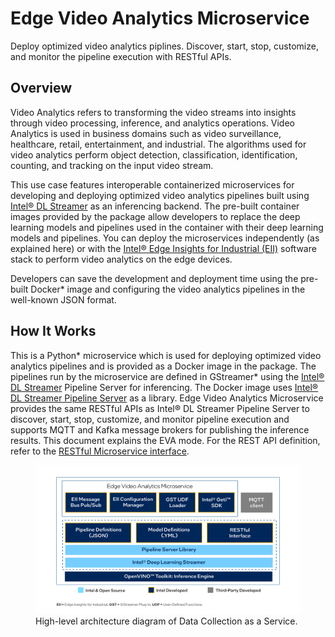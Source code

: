 # Edge Video Analytics Microservice
Deploy optimized video analytics piplines. Discover, start, stop, customize, and monitor the pipeline execution with RESTful APIs.
## Overview
Video Analytics refers to transforming the video streams into insights through video processing, inference, and analytics operations. Video Analytics is used in business domains such as video surveillance, healthcare, retail, entertainment, and industrial. The algorithms used for video analytics perform object detection, classification, identification, counting, and tracking on the input video stream.

This use case features interoperable containerized microservices for developing and deploying optimized video analytics pipelines built using [Intel® DL Streamer](https://github.com/dlstreamer/dlstreamer) as an inferencing backend. The pre-built container images provided by the package allow developers to replace the deep learning models and pipelines used in the container with their deep learning models and pipelines. You can deploy the microservices independently (as explained here) or with the [Intel® Edge Insights for Industrial (EII)](https://www.intel.com/content/www/us/en/developer/topic-technology/edge-5g/edge-solutions/industrial-recipes.html) software stack to perform video analytics on the edge devices.

Developers can save the development and deployment time using the pre-built Docker* image and configuring the video analytics pipelines in the well-known JSON format.

## How It Works

This is a Python* microservice which is used for deploying optimized video analytics pipelines and is provided as a Docker image in the package. The pipelines run by the microservice are defined in GStreamer* using the [Intel® DL Streamer](https://github.com/dlstreamer/dlstreamer) Pipeline Server for inferencing. The Docker image uses [Intel® DL Streamer Pipeline Server](https://github.com/dlstreamer/pipeline-server) as a library. Edge Video Analytics Microservice provides the same RESTful APIs as Intel® DL Streamer Pipeline Server to discover, start, stop, customize, and monitor pipeline execution and supports MQTT and Kafka message brokers for publishing the inference results. This document explains the EVA mode. For the REST API definition, refer to the [RESTful Microservice interface](https://github.com/dlstreamer/pipeline-server/blob/main/docs/restful_microservice_interfaces.md).

<figure>
  <img src="_images/evam.png" alt="evam. ">
  <figcaption>High-level architecture diagram of Data Collection as a Service.</figcaption>
</figure>

